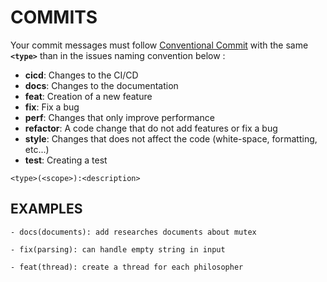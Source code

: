 # COMMITS
Your commit messages must follow [Conventional Commit](https://www.conventionalcommits.org/en/v1.0.0/)
with the same **`<type>`** than in the issues naming convention below :

- **cicd**: Changes to the CI/CD
- **docs**: Changes to the documentation
- **feat**: Creation of a new feature
- **fix**: Fix a bug
- **perf**: Changes that only improve performance
- **refactor**: A code change that do not add features or fix a bug
- **style**: Changes that does not affect the code (white-space, formatting, etc...)
- **test**: Creating a test


```
<type>(<scope>):<description>
```

## EXAMPLES
    - docs(documents): add researches documents about mutex
    
    - fix(parsing): can handle empty string in input

    - feat(thread): create a thread for each philosopher
